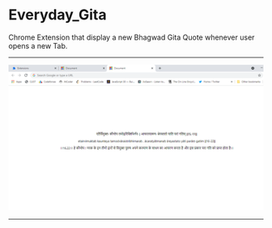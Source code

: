 # Everyday_Gita
Chrome Extension that display a new Bhagwad Gita Quote whenever user opens a new Tab.


-----------------------------------------------------------------------------------------------------------------------------------------------------

<img src="Screenshot (22).png">
</br>

-----------------------------------------------------------------------------------------------------------------------------------------------------
